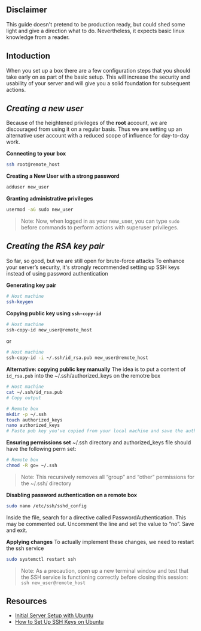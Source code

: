 ## Disclaimer
This guide doesn't pretend to be production ready, but could shed some light and give a direction what to do. Nevertheless, it expects basic linux knowledge from a reader.

## Intoduction

When you set up a box there are a few configuration steps that you should take early on as part of the basic setup. This will increase the security and usability of your server and will give you a solid foundation for subsequent actions.

## _Creating a new user_

Because of the heightened privileges of the __root__ account, we are discouraged from using it on a regular basis.
Thus we are setting up an alternative user account with a reduced scope of influence for day-to-day work.

__Connecting to your box__
```sh
ssh root@remote_host
```

__Creating a New User with a strong password__
```sh
adduser new_user
```
__Granting administrative privileges__
```sh
usermod -aG sudo new_user
```
> Note: Now, when logged in as your new_user, you can type `sudo` before commands to perform actions with superuser privileges.

## _Creating the RSA key pair_

So far, so good, but we are still open for brute-force attacks
To enhance your server’s security, it's strongly recommended setting up SSH keys instead of using password authentication

__Generating key pair__
```sh
# Host machine
ssh-keygen
```
__Copying public key using `ssh-copy-id`__
```sh
# Host machine
ssh-copy-id new_user@remote_host
```
or
    
```sh 
# Host machine
ssh-copy-id -i ~/.ssh/id_rsa.pub new_user@remote_host
```
__Alternative: copying public key manually__
The idea is to put a content of `id_rsa.pub` into the ~/.ssh/authorized_keys on the remotre box

```sh
# Host machine
cat ~/.ssh/id_rsa.pub
# Copy output
```

```sh
# Remote box
mkdir -p ~/.ssh
touch authorized_keys
nano authorized_keys
# Paste pub key you've copied from your local machine and save the authorized_keys file
```

__Ensuring permissions set__
~/.ssh directory and authorized_keys file should have the following perm set:
```sh
# Remote box
chmod -R go= ~/.ssh
```
> Note: This recursively removes all “group” and “other” permissions for the ~/.ssh/ directory

__Disabling password authentication on a remote box__
```sh
sudo nano /etc/ssh/sshd_config
```
Inside the file, search for a directive called PasswordAuthentication. This may be commented out. Uncomment the line and set the value to “no”.
Save and exit.

__Applying changes__
To actually implement these changes, we need to restart the ssh service
```sh
sudo systemctl restart ssh
```

> Note: As a precaution, open up a new terminal window and test that the SSH service is functioning correctly before closing this session:
``
ssh new_user@remote_host
``

## Resources

* [Initial Server Setup with Ubuntu](https://www.digitalocean.com/community/tutorials/initial-server-setup-with-ubuntu-18-0)
* [How to Set Up SSH Keys on Ubuntu](https://www.digitalocean.com/community/tutorials/how-to-set-up-ssh-keys-on-ubuntu-1804)

